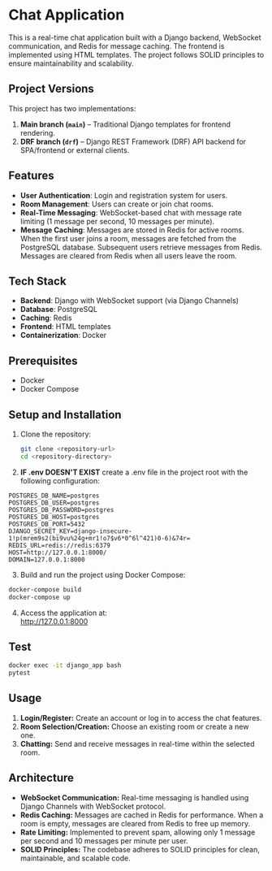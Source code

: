 # Chat Application

This is a real-time chat application built with a Django backend, WebSocket communication, and Redis for message caching. The frontend is implemented using HTML templates. The project follows SOLID principles to ensure maintainability and scalability.

## Project Versions

This project has two implementations:

1. **Main branch (`main`)** – Traditional Django templates for frontend rendering.
2. **DRF branch (`drf`)** – Django REST Framework (DRF) API backend for SPA/frontend or external clients.

## Features
- **User Authentication**: Login and registration system for users.
- **Room Management**: Users can create or join chat rooms.
- **Real-Time Messaging**: WebSocket-based chat with message rate limiting (1 message per second, 10 messages per minute).
- **Message Caching**: Messages are stored in Redis for active rooms. When the first user joins a room, messages are fetched from the PostgreSQL database. Subsequent users retrieve messages from Redis. Messages are cleared from Redis when all users leave the room.

## Tech Stack
- **Backend**: Django with WebSocket support (via Django Channels)
- **Database**: PostgreSQL
- **Caching**: Redis
- **Frontend**: HTML templates
- **Containerization**: Docker

## Prerequisites
- Docker
- Docker Compose

## Setup and Installation
1. Clone the repository:
   ```bash
   git clone <repository-url>
   cd <repository-directory>
   ```
2. **IF .env DOESN'T EXIST** сreate a .env file in the project root with the following configuration:
```
POSTGRES_DB_NAME=postgres
POSTGRES_DB_USER=postgres
POSTGRES_DB_PASSWORD=postgres
POSTGRES_DB_HOST=postgres
POSTGRES_DB_PORT=5432
DJANGO_SECRET_KEY=django-insecure-1!p(mrem9s2(bi9vu%24g+mr1!o7$v6*0^6l^421)0-6)&74r=
REDIS_URL=redis://redis:6379
HOST=http://127.0.0.1:8000/
DOMAIN=127.0.0.1:8000
```
3. Build and run the project using Docker Compose:
```bash
docker-compose build
docker-compose up
```

4. Access the application at:\
http://127.0.0.1:8000
## Test
```bash
docker exec -it django_app bash
pytest
```
## Usage

1. **Login/Register:** Create an account or log in to access the chat features.
2. **Room Selection/Creation:** Choose an existing room or create a new one.
3. **Chatting:** Send and receive messages in real-time within the selected room.

## Architecture

- **WebSocket Communication:** Real-time messaging is handled using Django Channels with WebSocket protocol.
- **Redis Caching:** Messages are cached in Redis for performance. When a room is empty, messages are cleared from Redis to free up memory.
- **Rate Limiting:** Implemented to prevent spam, allowing only 1 message per second and 10 messages per minute per user.
- **SOLID Principles:** The codebase adheres to SOLID principles for clean, maintainable, and scalable code.